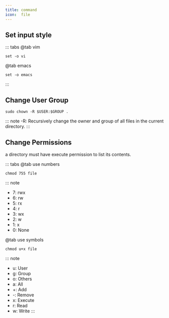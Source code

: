 ```yaml
---
title: command
icon:  file
---
```

## Set input style

::: tabs
@tab vim

```shell
set -o vi
```

@tab emacs

```shell
set -o emacs
```

:::

## Change User Group

```shell
sudo chown -R $USER:$GROUP .
```

::: note
 -R: Recursively change the owner and group of all files in the current directory.
:::

## Change Permissions

a directory must have execute permission to list its contents.

::: tabs
@tab use numbers

```shell
chmod 755 file
```

::: note

- 7: rwx
- 6: rw
- 5: rx
- 4: r
- 3: wx
- 2: w
- 1: x
- 0: None

@tab use symbols

```shell
chmod u+x file
```

::: note

- u: User
- g: Group
- o: Others
- a: All
- +: Add
- -: Remove
- x: Execute
- r: Read
- w: Write
:::
